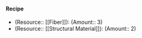 #### Recipe
- (Resource:: [[Fiber]]): (Amount:: 3)
- (Resource:: [[Structural Material]]): (Amount:: 2)
